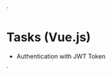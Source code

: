`
<div class="tasks ">
  <h1>Tasks (Vue.js)</h1>
  <ul>
    <li>
      Authentication with JWT Token
    </li>
  </ul>
</div>
`
